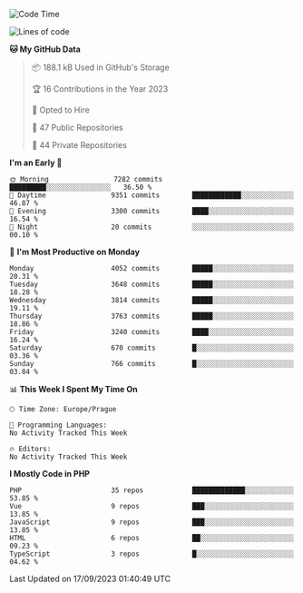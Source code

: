 <!--START_SECTION:waka-->
![Code Time](http://img.shields.io/badge/Code%20Time-1%2C583%20hrs%2058%20mins-blue)

![Lines of code](https://img.shields.io/badge/From%20Hello%20World%20I%27ve%20Written-6.5%20million%20lines%20of%20code-blue)

**🐱 My GitHub Data** 

> 📦 188.1 kB Used in GitHub's Storage 
 > 
> 🏆 16 Contributions in the Year 2023
 > 
> 💼 Opted to Hire
 > 
> 📜 47 Public Repositories 
 > 
> 🔑 44 Private Repositories 
 > 
**I'm an Early 🐤** 

```text
🌞 Morning                7282 commits        █████████░░░░░░░░░░░░░░░░   36.50 % 
🌆 Daytime                9351 commits        ████████████░░░░░░░░░░░░░   46.87 % 
🌃 Evening                3300 commits        ████░░░░░░░░░░░░░░░░░░░░░   16.54 % 
🌙 Night                  20 commits          ░░░░░░░░░░░░░░░░░░░░░░░░░   00.10 % 
```
📅 **I'm Most Productive on Monday** 

```text
Monday                   4052 commits        █████░░░░░░░░░░░░░░░░░░░░   20.31 % 
Tuesday                  3648 commits        █████░░░░░░░░░░░░░░░░░░░░   18.28 % 
Wednesday                3814 commits        █████░░░░░░░░░░░░░░░░░░░░   19.11 % 
Thursday                 3763 commits        █████░░░░░░░░░░░░░░░░░░░░   18.86 % 
Friday                   3240 commits        ████░░░░░░░░░░░░░░░░░░░░░   16.24 % 
Saturday                 670 commits         █░░░░░░░░░░░░░░░░░░░░░░░░   03.36 % 
Sunday                   766 commits         █░░░░░░░░░░░░░░░░░░░░░░░░   03.84 % 
```


📊 **This Week I Spent My Time On** 

```text
🕑︎ Time Zone: Europe/Prague

💬 Programming Languages: 
No Activity Tracked This Week

🔥 Editors: 
No Activity Tracked This Week
```

**I Mostly Code in PHP** 

```text
PHP                      35 repos            █████████████░░░░░░░░░░░░   53.85 % 
Vue                      9 repos             ███░░░░░░░░░░░░░░░░░░░░░░   13.85 % 
JavaScript               9 repos             ███░░░░░░░░░░░░░░░░░░░░░░   13.85 % 
HTML                     6 repos             ██░░░░░░░░░░░░░░░░░░░░░░░   09.23 % 
TypeScript               3 repos             █░░░░░░░░░░░░░░░░░░░░░░░░   04.62 % 
```




 Last Updated on 17/09/2023 01:40:49 UTC
<!--END_SECTION:waka-->
<!--
**AlexKratky/AlexKratky** is a ✨ _special_ ✨ repository because its `README.md` (this file) appears on your GitHub profile.

Here are some ideas to get you started:

- 🔭 I’m currently working on ...
- 🌱 I’m currently learning ...
- 👯 I’m looking to collaborate on ...
- 🤔 I’m looking for help with ...
- 💬 Ask me about ...
- 📫 How to reach me: ...
- 😄 Pronouns: ...
- ⚡ Fun fact: ...
-->
